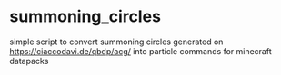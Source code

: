 # summoning_circles

simple script to convert summoning circles generated on https://ciaccodavi.de/qbdp/acg/ into particle commands for minecraft datapacks
